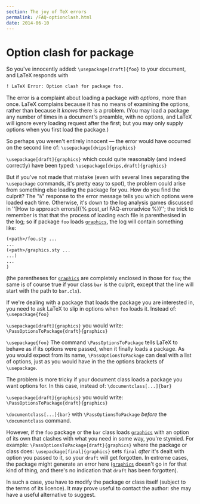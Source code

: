 ```yaml
---
section: The joy of TeX errors
permalink: /FAQ-optionclash.html
date: 2014-06-10
---
```


# Option clash for package

So you've innocently added:
`\usepackage[draft]{foo}`
to your document, and LaTeX responds with
```latex
! LaTeX Error: Option clash for package foo.
```

The error is a complaint about loading a package 
_with options_, more than once.  LaTeX complains because it
has no means of examining the options, rather than because it
_knows_ there is a problem.  (You may load a package any number
of times in a document's preamble, with no options, and LaTeX will
ignore every loading request after the first; but you may only supply
options when you first load the package.)

So perhaps you weren't entirely innocent&nbsp;&mdash; the error would have
occurred on the second line of:
`\usepackage[dvips]{graphics}`

`\usepackage[draft]{graphics}`
which could quite reasonably (and indeed correctly) have been typed:
`\usepackage[dvips,draft]{graphics}`

But if you've not made that mistake (even with several lines
separating the `\usepackage` commands, it's pretty easy to spot),
the problem could arise from something else loading the package for
you.  How do you find the culprit?  The "`h`" response to the
error message tells you which options were loaded each time.
Otherwise, it's down to the log analysis games discussed in 
''[How to approach errors]({% post_url FAQ-erroradvice %})''; the trick to remember
is that that the process of loading each file is parenthesised in the
log; so if package `foo` loads [`graphics`](https://ctan.org/pkg/graphics), the log
will contain something like:
```latex
(<path>/foo.sty ...
...
(<path>/graphics.sty ...
...)
...
)
```
(the parentheses for [`graphics`](https://ctan.org/pkg/graphics) are completely enclosed in
those for `foo`; the same is of course true if your class
`bar` is the culprit, except that the line will start with the
path to `bar.cls`).

If we're dealing with a package that loads the package you are
interested in, you need to ask LaTeX to slip in options when
`foo` loads it.  Instead of:
`\usepackage{foo}`

`\usepackage[draft]{graphics}`
you would write:
`\PassOptionsToPackage{draft}{graphics}`

`\usepackage{foo}`
The command `\PassOptionsToPackage` tells LaTeX to behave as if
its options were passed, when it finally loads a package.  As you would
expect from its name, `\PassOptionsToPackage` can deal with a list
of options, just as you would have in the the options brackets of
`\usepackage`.

The problem is more tricky if your document class loads a package you
want options for.  In this case, instead of:
`\documentclass[...]{bar}`

`\usepackage[draft]{graphics}`
you would write:
`\PassOptionsToPackage{draft}{graphics}`

`\documentclass[...]{bar}`
with `\PassOptionsToPackage` _before_ the `\documentclass`
command.

However, if the `foo` package or the `bar` class loads
[`graphics`](https://ctan.org/pkg/graphics) with an option of its own that clashes with
what you need in some way, you're stymied.  For example:
`\PassOptionsToPackage{draft}{graphics}`
where the package or class does:
`\usepackage[final]{graphics}`
sets `final` _after_ it's dealt with option you passed to
it, so your `draft` will get forgotten.  In extreme cases,
the package might generate an error here ([`graphics`](https://ctan.org/pkg/graphics) doesn't
go in for that kind of thing, and there's no indication that
`draft` has been forgotten).

In such a case, you have to modify the package or class itself
(subject to the terms of its licence).  It may prove useful to contact
the author: she may have a useful alternative to suggest.

